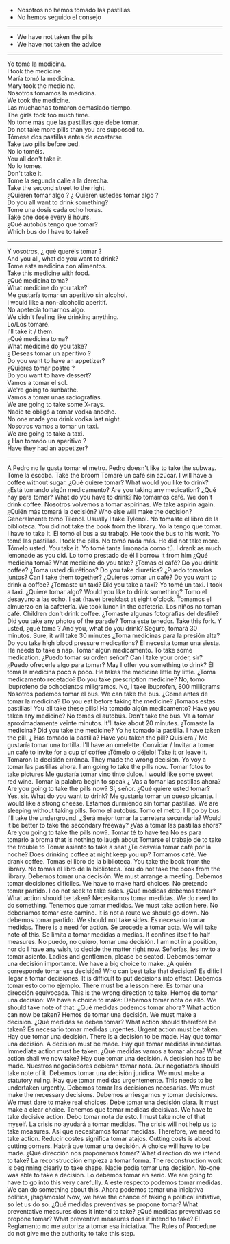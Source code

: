 
- Nosotros no hemos tomado las pastillas.    
- No hemos seguido el consejo

---

- We have not taken the pills
- We have not taken the advice

---

Yo tomé la medicina.   
I took the medicine.   
María tomó la medicina.   
Mary took the medicine.   
Nosotros tomamos la medicina.    
We took the medicine.    
Las muchachas tomaron demasiado tiempo.    
The girls took too much time.    
No tome más que las pastillas que debe tomar.   
Do not take more pills than you are supposed to.   
Tómese dos pastillas antes de acostarse.   
Take two pills before bed.   
No lo toméis.    
You all don't take it.    
No lo tomes.   
Don't take it.   
Tome la segunda calle a la derecha.   
Take the second street to the right.   
¿Quieren tomar algo ? ¿ Quieren ustedes tomar algo ?   
Do you all want to drink something?   
Tome una dosis cada ocho horas.   
Take one dose every 8 hours.   
¿Qué autobús tengo que tomar?   
Which bus do I have to take?   

---

Y vosotros, ¿ qué queréis tomar ?   
And you all, what do you want to drink?   
Tome esta medicina con alimentos.   
Take this medicine with food.   
¿Qué medicina toma?   
What medicine do you take?   
Me gustaría tomar un aperitivo sin alcohol.   
I would like a non-alcoholic aperitif.   
No apetecía tomarnos algo.   
We didn't feeling like drinking anything.   
Lo/Los tomaré.   
I'll take it / them.   
¿Qué medicina toma?   
What medicine do you take?   
¿ Deseas tomar un aperitivo ?   
Do you want to have an appetizer?   
¿Quieres tomar postre ?  
Do you want to have dessert?  
Vamos a tomar el sol.  
We're going to sunbathe.  
Vamos a tomar unas radiografías.  
We are going to take some X-rays.  
Nadie te obligó a tomar vodka anoche.  
No one made you drink vodka last night.  
Nosotros vamos a tomar un taxi.  
We are going to take a taxi.  
¿ Han tomado un aperitivo ?  
Have they had an appetizer?  

---

A Pedro no le gusta tomar el metro.
Pedro doesn't like to take the subway.
Tome la escoba.
Take the broom
Tomaré un café sin azúcar.
I will have a coffee without sugar.
¿Qué quiere tomar?
What would you like to drink?
¿Está tomando algún medicamento?
Are you taking any medication?
¿Qué hay para tomar?
What do you have to drink?
No tomamos café.
We don't drink coffee.
Nosotros volvemos a tomar aspirinas.
We take aspirin again.
¿Quién más tomará la decisión?
Who else will make the decision?
Generalmente tomo Tilenol.
Usually I take Tylenol.
No tomaste el libro de la biblioteca.
You did not take the book from the library.
Yo la tengo que tomar.
I have to take it.
Él tomó el bus a su trabajo.
He took the bus to his work.
Yo tomé las pastillas.
I took the pills.
No tomó nada más.
He did not take more.
Tómelo usted.
You take it.
Yo tomé tanta limonada como tú.
I drank as much lemonade as you did.
Lo tomo prestado de él
I borrow it from him
¿Qué medicina toma?
What medicine do you take?
¿Tomas el café?
Do you drink coffee?
¿Toma usted diuréticos?
Do you take diuretics?
¿Puedo tomarlos juntos?
Can I take them together?
¿Quieres tomar un café?
Do you want to drink a coffee?
¿Tomaste un taxi?
Did you take a taxi?
Yo tomé un taxi.
I took a taxi.
¿Quiere tomar algo?
Would you like to drink something?
Tomo el desayuno a las ocho.
I eat (have) breakfast at eight o'clock.
Tomamos el almuerzo en la cafetería.
We took lunch in the cafeteria.
Los niños no toman café.
Children don't drink coffee.
¿Tomaste algunas fotografias del desfile?
Did you take any photos of the parade?
Toma este tenedor.
Take this fork.
Y usted, ¿qué toma ?
And you, what do you drink?
Seguro, tomará 30 minutos.
Sure, it will take 30 minutes
¿Toma medicinas para la presión alta?
Do you take high blood pressure medications?
Él necesita tomar una siesta.
He needs to take a nap.
Tomar algún medicamento.
To take some medication.
¿Puedo tomar su orden señor?
Can I take your order, sir?
¿Puedo ofrecerle algo para tomar?
May I offer you something to drink?
Él toma la medicina poco a poco.
He takes the medicine little by little.
¿Toma medicamento recetado?
Do you take prescription medicine?
No, tomo ibuprofeno de ochocientos miligramos.
No, I take ibuprofen, 800 milligrams
Nosotros podemos tomar el bus.
We can take the bus.
¿Come antes de tomar la medicina?
Do you eat before taking the medicine?
¡Tomaos estas pastillas!
You all take these pills!
Ha tomado algún medicamento?
Have you taken any medicine?
No tomes el autobús.
Don't take the bus.
Va a tomar aproximadamente veinte minutos.
It'll take about 20 minutes.
¿Tomaste la medicina?
Did you take the medicine?
Yo he tomado la pastilla.
I have taken the pill.
¿ Has tomado la pastilla?
Have you taken the pill?
Quisiera / Me gustaría tomar una tortilla.
I'll have an omelette.
Convidar / Invitar a tomar un café
to invite for a cup of coffee
¡Tómelo o déjelo!
Take it or leave it.
Tomaron la decisión errónea.
They made the wrong decision.
Yo voy a tomar las pastillas ahora.
I am going to take the pills now.
Tomar fotos
to take pictures
Me gustaría tomar vino tinto dulce.
I would like some sweet red wine.
Tomar la palabra
begin to speak
¿ Vas a tomar las pastillas ahora?
Are you going to take the pills now?
Sí, señor. ¿Qué quiere usted tomar?
Yes, sir. What do you want to drink?
Me gustaría tomar un queso picante.
I would like a strong cheese.
Estamos durmiendo sin tomar pastillas.
We are sleeping without taking pills.
Tomo el autobús. Tomo el metro.
I'll go by bus. I'll take the underground.
¿Será mejor tomar la carretera secundaria?
Would it be better to take the secondary freeway?
¿Vas a tomar las pastillas ahora?
Are you going to take the pills now?.
Tomar té
to have tea
No es para tomarlo a broma
that is nothing to laugh about
Tomarse el trabajo de
to take the trouble to
Tomar asiento
to take a seat
¿Te desvela tomar café por la noche?
Does drinking coffee at night keep you up?
Tomamos café.
We drank coffee.
Tomas el libro de la biblioteca.
You take the book from the library.
No tomas el libro de la biblioteca.
You do not take the book from the library.
Debemos tomar una decisión.
We must arrange a meeting.
Debemos tomar decisiones difíciles.
We have to make hard choices.
No pretendo tomar partido.
I do not seek to take sides.
¿Qué medidas debemos tomar?
What action should be taken?
Necesitamos tomar medidas.
We do need to do something.
Tenemos que tomar medidas.
We must take action here.
No deberíamos tomar este camino.
It is not a route we should go down.
No debemos tomar partido.
We should not take sides.
Es necesario tomar medidas.
There is a need for action.
Se procede a tomar acta.
We will take note of this.
Se limita a tomar medidas a medias.
It confines itself to half measures.
No puedo, no quiero, tomar una decisión.
I am not in a position, nor do I have any wish, to decide the matter right now.
Señorías, les invito a tomar asiento.
Ladies and gentlemen, please be seated.
Debemos tomar una decisión importante.
We have a big choice to make.
¿A quién corresponde tomar esa decisión?
Who can best take that decision?
Es difícil llegar a tomar decisiones.
It is difficult to put decisions into effect.
Debemos tomar esto como ejemplo.
There must be a lesson here.
Es tomar una dirección equivocada.
This is the wrong direction to take.
Hemos de tomar una decisión:
We have a choice to make:
Debemos tomar nota de ello.
We should take note of that.
¿Qué medidas podemos tomar ahora?
What action can now be taken?
Hemos de tomar una decisión.
We must make a decision.
¿Qué medidas se deben tomar?
What action should therefore be taken?
Es necesario tomar medidas urgentes.
Urgent action must be taken.
Hay que tomar una decisión.
There is a decision to be made.
Hay que tomar una decisión.
A decision must be made.
Hay que tomar medidas inmediatas.
Immediate action must be taken.
¿Qué medidas vamos a tomar ahora?
What action shall we now take?
Hay que tomar una decisión.
A decision has to be made.
Nuestros negociadores debieran tomar nota.
Our negotiators should take note of it.
Debemos tomar una decisión jurídica.
We must make a statutory ruling.
Hay que tomar medidas urgentemente.
This needs to be undertaken urgently.
Debemos tomar las decisiones necesarias.
We must make the necessary decisions.
Debemos arriesgarnos y tomar decisiones.
We must dare to make real choices.
Debe tomar una decisión clara.
It must make a clear choice.
Tenemos que tomar medidas decisivas.
We have to take decisive action.
Debo tomar nota de esto.
I must take note of that myself.
La crisis no ayudará a tomar medidas.
The crisis will not help us to take measures.
Así que necesitamos tomar medidas.
Therefore, we need to take action.
Reducir costes significa tomar atajos.
Cutting costs is about cutting corners.
Habrá que tomar una decisión.
A choice will have to be made.
¿Qué dirección nos proponemos tomar?
What direction do we intend to take?
La reconstrucción empieza a tomar forma.
The reconstruction work is beginning clearly to take shape.
Nadie podía tomar una decisión.
No-one was able to take a decision.
Lo debemos tomar en serio.
We are going to have to go into this very carefully.
A este respecto podemos tomar medidas.
We can do something about this.
Ahora podemos tomar una iniciativa política, ¡hagámoslo!
Now, we have the chance of taking a political initiative, so let us do so.
¿Qué medidas preventivas se propone tomar?
What preventative measures does it intend to take?
¿Qué medidas preventivas se propone tomar?
What preventive measures does it intend to take?
El Reglamento no me autoriza a tomar esa iniciativa.
The Rules of Procedure do not give me the authority to take this step.
